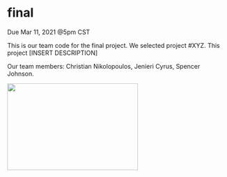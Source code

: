 # final

Due Mar 11, 2021 @5pm CST
<br>
<p>This is our team code for the final project. We selected project #XYZ. This project [INSERT DESCRIPTION]<p>
<p>Our team members: Christian Nikolopoulos, Jenieri Cyrus, Spencer Johnson.<p>

<p><img src="https://lh3.googleusercontent.com/proxy/MtLT0fHuzsA4ROX01BxiJyvzZTeVFlTGdnW7S90mZV-Z3nN7uMNt6c_P9xwsFe_tLusFep0qsPhuaJmfkGgR3JcGgxafQOVS64F-m6R35jRGEkQFzd3RqQ"width="300" height="200" alt="">
          </p>
